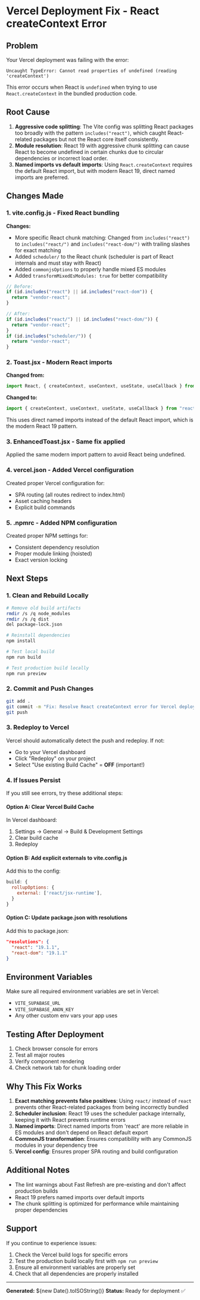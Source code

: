 # Vercel Deployment Fix - React createContext Error

## Problem
Your Vercel deployment was failing with the error:
```
Uncaught TypeError: Cannot read properties of undefined (reading 'createContext')
```

This error occurs when React is `undefined` when trying to use `React.createContext` in the bundled production code.

## Root Cause
1. **Aggressive code splitting**: The Vite config was splitting React packages too broadly with the pattern `includes("react")`, which caught React-related packages but not the React core itself consistently.
2. **Module resolution**: React 19 with aggressive chunk splitting can cause React to become undefined in certain chunks due to circular dependencies or incorrect load order.
3. **Named imports vs default imports**: Using `React.createContext` requires the default React import, but with modern React 19, direct named imports are preferred.

## Changes Made

### 1. **vite.config.js** - Fixed React bundling
**Changes:**
- More specific React chunk matching: Changed from `includes("react")` to `includes("react/")` and `includes("react-dom/")` with trailing slashes for exact matching
- Added `scheduler/` to the React chunk (scheduler is part of React internals and must stay with React)
- Added `commonjsOptions` to properly handle mixed ES modules
- Added `transformMixedEsModules: true` for better compatibility

```javascript
// Before:
if (id.includes("react") || id.includes("react-dom")) {
  return "vendor-react";
}

// After:
if (id.includes("react/") || id.includes("react-dom/")) {
  return "vendor-react";
}
if (id.includes("scheduler/")) {
  return "vendor-react";
}
```

### 2. **Toast.jsx** - Modern React imports
**Changed from:**
```javascript
import React, { createContext, useContext, useState, useCallback } from "react";
```

**Changed to:**
```javascript
import { createContext, useContext, useState, useCallback } from "react";
```

This uses direct named imports instead of the default React import, which is the modern React 19 pattern.

### 3. **EnhancedToast.jsx** - Same fix applied
Applied the same modern import pattern to avoid React being undefined.

### 4. **vercel.json** - Added Vercel configuration
Created proper Vercel configuration for:
- SPA routing (all routes redirect to index.html)
- Asset caching headers
- Explicit build commands

### 5. **.npmrc** - Added NPM configuration
Created proper NPM settings for:
- Consistent dependency resolution
- Proper module linking (hoisted)
- Exact version locking

## Next Steps

### 1. Clean and Rebuild Locally
```bash
# Remove old build artifacts
rmdir /s /q node_modules
rmdir /s /q dist
del package-lock.json

# Reinstall dependencies
npm install

# Test local build
npm run build

# Test production build locally
npm run preview
```

### 2. Commit and Push Changes
```bash
git add .
git commit -m "Fix: Resolve React createContext error for Vercel deployment"
git push
```

### 3. Redeploy to Vercel
Vercel should automatically detect the push and redeploy. If not:
- Go to your Vercel dashboard
- Click "Redeploy" on your project
- Select "Use existing Build Cache" = **OFF** (important!)

### 4. If Issues Persist

If you still see errors, try these additional steps:

#### Option A: Clear Vercel Build Cache
In Vercel dashboard:
1. Settings → General → Build & Development Settings
2. Clear build cache
3. Redeploy

#### Option B: Add explicit externals to vite.config.js
Add this to the config:
```javascript
build: {
  rollupOptions: {
    external: ['react/jsx-runtime'],
  }
}
```

#### Option C: Update package.json with resolutions
Add this to package.json:
```json
"resolutions": {
  "react": "19.1.1",
  "react-dom": "19.1.1"
}
```

## Environment Variables
Make sure all required environment variables are set in Vercel:
- `VITE_SUPABASE_URL`
- `VITE_SUPABASE_ANON_KEY`
- Any other custom env vars your app uses

## Testing After Deployment
1. Check browser console for errors
2. Test all major routes
3. Verify component rendering
4. Check network tab for chunk loading order

## Why This Fix Works

1. **Exact matching prevents false positives**: Using `react/` instead of `react` prevents other React-related packages from being incorrectly bundled
2. **Scheduler inclusion**: React 19 uses the scheduler package internally, keeping it with React prevents runtime errors
3. **Named imports**: Direct named imports from 'react' are more reliable in ES modules and don't depend on React default export
4. **CommonJS transformation**: Ensures compatibility with any CommonJS modules in your dependency tree
5. **Vercel config**: Ensures proper SPA routing and build configuration

## Additional Notes

- The lint warnings about Fast Refresh are pre-existing and don't affect production builds
- React 19 prefers named imports over default imports
- The chunk splitting is optimized for performance while maintaining proper dependencies

## Support

If you continue to experience issues:
1. Check the Vercel build logs for specific errors
2. Test the production build locally first with `npm run preview`
3. Ensure all environment variables are properly set
4. Check that all dependencies are properly installed

---
**Generated:** ${new Date().toISOString()}
**Status:** Ready for deployment ✅
